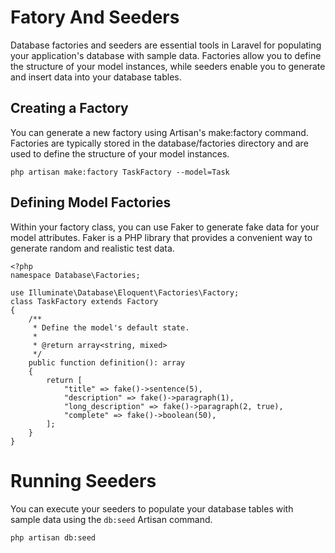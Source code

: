 # Fatory And Seeders

Database factories and seeders are essential tools in Laravel for populating your application's database with sample data.
Factories allow you to define the structure of your model instances,
while seeders enable you to generate and insert data into your database tables.

## Creating a Factory

You can generate a new factory using Artisan's make:factory command. Factories are typically stored in the database/factories directory and are used to define the structure of your model instances.

```
php artisan make:factory TaskFactory --model=Task
```

## Defining Model Factories

Within your factory class, you can use Faker to generate fake data for your model attributes.
Faker is a PHP library that provides a convenient way to generate random and realistic test data.

```
<?php
namespace Database\Factories;

use Illuminate\Database\Eloquent\Factories\Factory;
class TaskFactory extends Factory
{
    /**
     * Define the model's default state.
     *
     * @return array<string, mixed>
     */
    public function definition(): array
    {
        return [
            "title" => fake()->sentence(5),
            "description" => fake()->paragraph(1),
            "long_description" => fake()->paragraph(2, true),
            "complete" => fake()->boolean(50),
        ];
    }
}

```

# Running Seeders

You can execute your seeders to populate your database tables with sample data using the `db:seed` Artisan command.

```
php artisan db:seed
```

